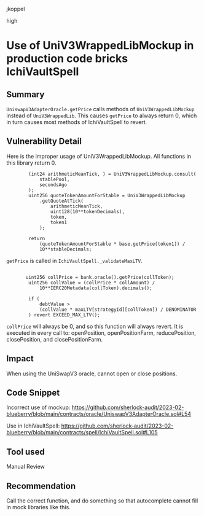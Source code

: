jkoppel

high

# Use of  UniV3WrappedLibMockup in production code bricks IchiVaultSpell

## Summary

`UniswapV3AdapterOracle.getPrice` calls methods of `UniV3WrappedLibMockup` instead of `UniV3WrappedLib`.  This causes `getPrice` to always return 0, which in turn causes most methods of IchiVaultSpell to revert.

## Vulnerability Detail

Here is the improper usage of UniV3WrappedLibMockup. All functions in this library return 0.

```solidity
        (int24 arithmeticMeanTick, ) = UniV3WrappedLibMockup.consult( 
            stablePool,
            secondsAgo
        );
        uint256 quoteTokenAmountForStable = UniV3WrappedLibMockup
            .getQuoteAtTick(
                arithmeticMeanTick,
                uint128(10**tokenDecimals),
                token,
                token1
            );

        return
            (quoteTokenAmountForStable * base.getPrice(token1)) /
            10**stableDecimals;
```

`getPrice` is called in `IchiVaultSpell._validateMaxLTV`. 

```solidity

       uint256 collPrice = bank.oracle().getPrice(collToken);
        uint256 collValue = (collPrice * collAmount) /
            10**IERC20Metadata(collToken).decimals();

        if (
            debtValue >
            (collValue * maxLTV[strategyId][collToken]) / DENOMINATOR
        ) revert EXCEED_MAX_LTV();

```

`collPrice` will always be 0, and so this function will always revert. It is executed in every call to: openPosition, openPositionFarm, reducePosition, closePosition, and closePositionFarm.

## Impact

When using the UniSwapV3 oracle, cannot open or close positions.

## Code Snippet

Incorrect use of mockup: https://github.com/sherlock-audit/2023-02-blueberry/blob/main/contracts/oracle/UniswapV3AdapterOracle.sol#L54


Use in IchiVaultSpell: https://github.com/sherlock-audit/2023-02-blueberry/blob/main/contracts/spell/IchiVaultSpell.sol#L105

## Tool used

Manual Review

## Recommendation

Call the correct function, and do something so that autocomplete cannot fill in mock libraries like this.
